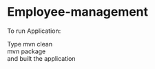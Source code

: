 # Employee-management
<div>To run Application:</div>
<p> Type mvn clean <br> mvn package <br> and built the application </p>
